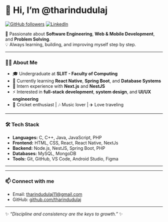 # 👋 Hi, I’m @tharindudulaj

[![GitHub followers](https://img.shields.io/github/followers/tharindudulaj?style=social)](https://github.com/tharindudulaj)
[![LinkedIn](https://img.shields.io/badge/LinkedIn-blue?style=social&logo=linkedin&logoColor=white)](https://www.linkedin.com/in/tharindudulaj/)


🚀 Passionate about **Software Engineering**, **Web & Mobile Development**, and **Problem Solving**.  
💡 Always learning, building, and improving myself step by step.  

---

### 👨‍💻 About Me
- 🎓 Undergraduate at **SLIIT - Faculty of Computing**  
- 🌱 Currently learning **React Native**, **Spring Boot**, and **Database Systems**  
- 💼 Intern experience with **Next.js** and **NestJS**  
- ⚡ Interested in **full-stack development**, **system design**, and **UI/UX engineering**  
- 🏏 Cricket enthusiast | 🎶 Music lover | ✈️ Love traveling  

---

### 🛠️ Tech Stack
- **Languages:** C, C++, Java, JavaScript, PHP  
- **Frontend:** HTML, CSS, React, React Native, NextJs  
- **Backend:** Node.js, NestJS, Spring Boot, PHP  
- **Databases:** MySQL, MongoDB  
- **Tools:** Git, GitHub, VS Code, Android Studio, Figma  

---

---

### 📫 Connect with me
- Email: tharindudulaj11@gmail.com
- GitHub: [github.com/tharindudulaj](https://github.com/tharindudulaj)

---

✨ *“Discipline and consistency are the keys to growth.”* ✨
